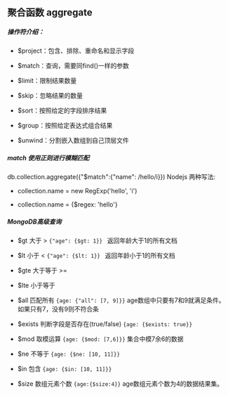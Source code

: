 ## 聚合函数 aggregate

##### 操作符介绍：

* $project：包含、排除、重命名和显示字段

* $match：查询，需要同find()一样的参数

* $limit：限制结果数量

* $skip：忽略结果的数量

* $sort：按照给定的字段排序结果

* $group：按照给定表达式组合结果

* $unwind：分割嵌入数组到自己顶层文件


##### match 使用正则进行模糊匹配

db.collection.aggregate({"$match":{"name": /hello/i}}) Nodejs 两种写法:

* collection.name = new RegExp('hello', 'i')

* collection.name = {$regex: 'hello'}

##### MongoDB高级查询

* $gt 大于 >  ``` {"age": {$gt: 1}}  ```  返回年龄大于1的所有文档

* $lt 小于 <  ``` {"age": {$lt: 1}}  ```  返回年龄小于1的所有文档

* $gte 大于等于 >=

* $lte 小于等于

* $all 匹配所有 ``` {age: {"all": [7, 9]}} ``` age数组中只要有7和9就满足条件。如果只有7，没有9则不符合条

* $exists 判断字段是否存在(true/false) ``` {age: {$exists: true}} ```

* $mod 取模运算 ``` {age: {$mod: [7,6]}} ``` 集合中模7余6的数据

* $ne 不等于 ``` {age: {$ne: [10, 11]}} ```

* $in 包含 ``` {age: {$in: [10, 11]}} ```

* $size 数组元素个数 ``` {age:{$size:4}} ``` age数组元素个数为4的数据结果集。
